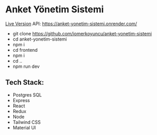 # Anket Yönetim Sistemi

[Live Version](https://anket-yonetim-sistemi-iomerkoyuncu.netlify.app/)
API: https://anket-yonetim-sistemi.onrender.com/

- git clone https://github.com/iomerkoyuncu/anket-yonetim-sistemi
- cd anket-yonetim-sistemi
- npm i
- cd frontend
- npm i
- cd ..
- npm run dev

## Tech Stack:

- Postgres SQL
- Express
- React
- Redux
- Node
- Tailwind CSS
- Material UI

